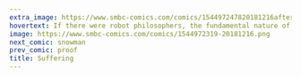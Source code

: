 ```yaml
---
extra_image: https://www.smbc-comics.com/comics/154497247820181216after.png
hovertext: If there were robot philosophers, the fundamental nature of consciousness would be multiplying large matrices.
image: https://www.smbc-comics.com/comics/1544972319-20181216.png
next_comic: snowman
prev_comic: proof
title: Suffering
---
```


